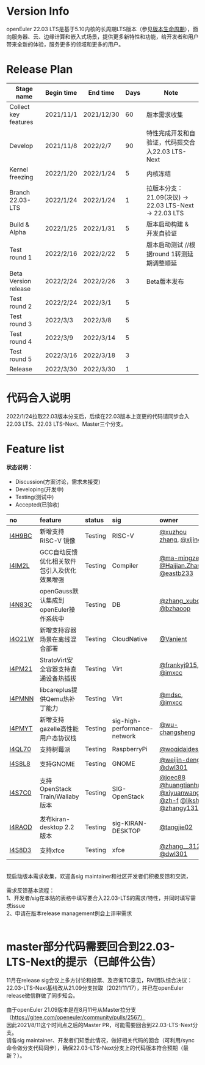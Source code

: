 # Version Info
openEuler 22.03 LTS是基于5.10内核的长周期LTS版本（参见[版本生命周期](https://www.openeuler.org/zh/other/lifecycle/)），面向服务器、云、边缘计算和嵌入式场景，提供更多新特性和功能，给开发者和用户带来全新的体验，服务更多的领域和更多的用户。<br />

# Release Plan

| Stage  name          | Begin time | End time   | Days | Note                                      |
| -------------------- | ---------- | ---------- | ---- | ----------------------------------------- |
| Collect key features | 2021/11/1  | 2021/12/30 | 60   | 版本需求收集                              |
| Develop              | 2021/11/8  | 2022/2/7   | 90   | 特性完成开发和自验证，代码提交合入22.03 LTS-Next    |
| Kernel freezing      | 2022/1/20  | 2022/1/24  | 5    | 内核冻结                                  |
| Branch 22.03-LTS     | 2022/1/24  | 2022/1/24   | 1    | 拉版本分支：21.09(决议) -> 22.03 LTS-Next -> 22.03 LTS |
| Build & Alpha        | 2022/1/25   | 2022/1/31  | 5    | 版本启动构建  & 开发自验证              |
| Test round 1         | 2022/2/16 | 2022/2/22 | 5    | 版本启动测试 //根据round 1转测延期调整顺延                           |
| Beta Version release | 2022/2/24 | 2022/2/26 | 3    | Beta版本发布                              |
| Test round 2         | 2022/2/24 | 2022/3/1 | 5    |                                           |
| Test round 3         | 2022/3/3 | 2022/3/8  | 5    |                                           |
| Test round 4         | 2022/3/9  | 2022/3/14 | 5    |                                           |
| Test round 5         | 2022/3/16 | 2022/3/18 | 3    |                                           |
| Release              | 2022/3/30 | 2022/3/30 | 1    |                                           |


# 代码合入说明
2022/1/24拉取22.03版本分支后，后续在22.03版本上变更的代码请同步合入 22.03 LTS、22.03 LTS-Next、Master三个分支。


# Feature list
#### 状态说明：
- Discussion(方案讨论，需求未接受)
- Developing(开发中)
- Testing(测试中)
- Accepted(已验收)

|no|feature|status|sig|owner|
|:----|:---|:---|:--|:----|
|[I4H9BC](https://gitee.com/openeuler/release-management/issues/I4H9BC)|新增支持RISC-V 镜像|Testing|RISC-V|[@xuzhou zhang](https://gitee.com/whoisxxx), [@xijing](https://gitee.com/xijing666)|
|[I4IM2L](https://gitee.com/openeuler/release-management/issues/I4IM2L)|GCC自动反馈优化相关软件包引入及优化效果增强|Testing|Compiler|[@ma-mingze](https://gitee.com/ma-mingze), [@Haijian.Zhang](https://gitee.com/haijianzhang), [@eastb233](https://gitee.com/eastb233)|
|[I4N83C](https://gitee.com/openeuler/release-management/issues/I4N83C)|openGauss默认集成到openEuler操作系统中|Testing|DB|[@zhang_xubo](https://gitee.com/zhang_xubo), [@bzhaoop](https://gitee.com/bzhaoop)|
|[I4O21W](https://gitee.com/openeuler/release-management/issues/I4O21W)|新增支持容器场景在离线混合部署|Testing|CloudNative|[@Vanient](https://gitee.com/Vanient)|
|[I4PM21](https://gitee.com/openeuler/release-management/issues/I4PM21)|StratoVirt安全容器支持直通设备热插拔|Testing|Virt|[@frankyj915](https://gitee.com/frankyj915), [@imxcc](https://gitee.com/imxcc)|
|[I4PMNN](https://gitee.com/openeuler/release-management/issues/I4PM1U)|libcareplus提供Qemu热补丁能力|Testing|Virt|[@mdsc](https://gitee.com/mdsc), [@imxcc](https://gitee.com/imxcc)|
|[I4PMYT](https://gitee.com/openeuler/release-management/issues/I4PMYT)|新增支持gazelle高性能用户态协议栈|Testing|sig-high-performance-network|[@wu-changsheng](https://gitee.com/wu-changsheng)|
|[I4QL70](https://gitee.com/openeuler/release-management/issues/I4QL70)|支持树莓派|Testing|RaspberryPi|[@woqidaideshi](https://gitee.com/woqidaideshi)|
|[I4S8L8](https://gitee.com/openeuler/release-management/issues/I4S8L8)|支持GNOME|Testing|GNOME|[@weijin-deng](https://gitee.com/weijin-deng) [@dwl301](https://gitee.com/dwl301)|
|[I4S7C0](https://gitee.com/openeuler/release-management/issues/I4S7C0)|支持OpenStack Train/Wallaby版本|Testing|SIG-OpenStack| [@joec88](https://gitee.com/joec88) [@huangtianhua](https://gitee.com/huangtianhua) [@xiyuanwang](@https://gitee.com/xiyuanwang)  [@zh-f](https://gitee.com/zh-f)  [@liksh](https://gitee.com/liksh) [@zhangy1317](https://gitee.com/zhangy1317) |
|[I4RAOD](https://gitee.com/openeuler/release-management/issues/I4RAOD)|发布kiran-desktop 2.2版本|Testing|sig-KIRAN-DESKTOP|[@tangjie02](https://gitee.com/tangjie02)|
|[I4S8D3](https://gitee.com/openeuler/release-management/issues/I4S8D3)|支持xfce|Testing|xfce|[@zhang__3125](https://gitee.com/zhang__3125) [@dwl301](https://gitee.com/dwl301)|
<br />
现启动版本需求收集，欢迎各sig maintainer和社区开发者们积极反馈和交流，<br />
<br />
需求反馈基本流程： <br />
1、开发者/sig在本贴的表格中填写要合入22.03-LTS的需求/特性，并同时填写需求issue <br />
2、申请在版本release management例会上评审需求 
<br /><br />


# master部分代码需要回合到22.03-LTS-Next的提示（已邮件公告）
11月在release sig会议上多方讨论和投票、及咨询TC意见，RM团队综合决议：<br />
22.03-LTS-Next基线改从21.09分支拉取（2021/11/17），并已在openEuler release微信群做了同步知会。<br />
<br />
由于openEuler 21.09版本是在8月11号从Master拉分支（https://gitee.com/openeuler/community/pulls/2567）<br />
因此2021/8/11这个时间点之后的Master PR，可能需要回合到22.03-LTS-Next分支。<br />
请各sig maintainer、开发者们知悉此情况，做好相关代码的回合（可利用/sync命令做分支代码同步），确保22.03-LTS-Next分支上的代码版本符合预期（最新？）。
<br /><br />
